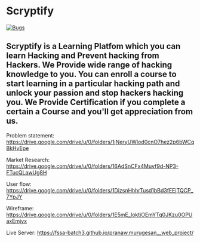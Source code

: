 # Scryptify

[![Bugs](https://sonarcloud.io/api/project_badges/measure?project=cyber-sparky_ui_change&metric=bugs)](https://sonarcloud.io/summary/new_code?id=cyber-sparky_ui_change)

## Scryptify is a Learning Platfom which you can learn Hacking and Prevent hacking from Hackers. We Provide wide range of hacking knowledge to you. You can enroll a course to start learning in a particular hacking path and unlock your passion and stop hackers hacking you. We Provide Certification if you complete a certain a Course and you'll get appreciation from us.


Problem statement: https://drive.google.com/drive/u/0/folders/1jNeryUWIod0cnO7hez2p6bWCqBkHvEpe

Market Research: https://drive.google.com/drive/u/0/folders/16AdSnCFx4Muvf9d-NP3-FTucQLawUg8H

User flow: https://drive.google.com/drive/u/0/folders/1DizsnHhhrTusd1bBd3fEEjTQCP_7YpJY

Wireframe: https://drive.google.com/drive/u/0/folders/1E5mE_loktiOEmYTq0JKzu0OPUaxEmjyx

Live Server: https://fssa-batch3.github.io/pranaw.murugesan__web_project/
